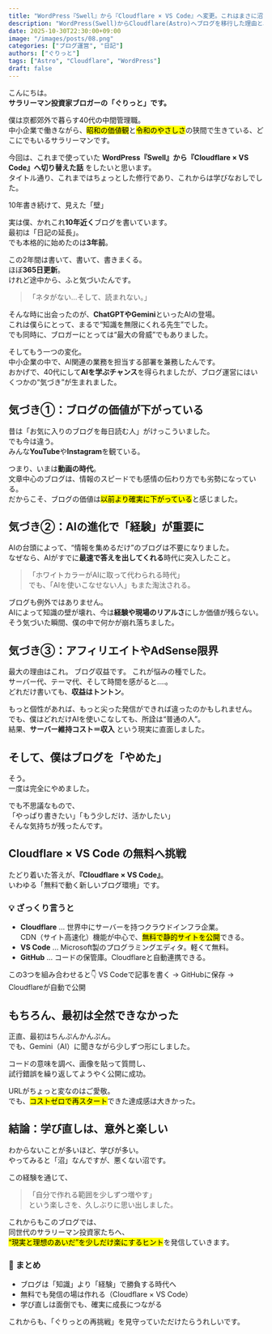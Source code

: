 ```yaml
---
title: "WordPress『Swell』から『Cloudflare × VS Code』へ変更。これはまさに沼でした。"
description: "WordPress(Swell)からCloudflare(Astro)へブログを移行した理由と、その過程で感じた「ブログの価値の変化」についての考察です。"
date: 2025-10-30T22:30:00+09:00
image: "/images/posts/08.png"
categories: ["ブログ運営", "日記"]
authors: ["ぐりっと"]
tags: ["Astro", "Cloudflare", "WordPress"]
draft: false
---
```


こんにちは。  
**サラリーマン投資家ブロガーの「ぐりっと」です。**

僕は京都郊外で暮らす40代の中間管理職。  
中小企業で働きながら、<mark>昭和の価値観</mark>と<mark>令和のやさしさ</mark>の狭間で生きている、どこにでもいるサラリーマンです。

今回は、これまで使っていた **WordPress『Swell』から『Cloudflare × VS Code』へ切り替えた話** をしたいと思います。  
タイトル通り、これまではちょっとした修行であり、これからは学びなおしでした。



10年書き続けて、見えた「壁」

実は僕、かれこれ**10年近く**ブログを書いています。  
最初は「日記の延長」。  
でも本格的に始めたのは**3年前**。  

この2年間は書いて、書いて、書きまくる。  
ほぼ**365日更新**。  
けれど途中から、ふと気づいたんです。

> 「ネタがない…そして、読まれない。」

そんな時に出会ったのが、**ChatGPTやGemini**といったAIの登場。  
これは僕らにとって、まるで“知識を無限にくれる先生”でした。  
でも同時に、ブロガーにとっては“最大の脅威”でもありました。

そしてもう一つの変化。  
中小企業の中で、AI関連の業務を担当する部署を兼務したんです。  
おかげで、40代にして**AIを学ぶチャンス**を得られましたが、ブログ運営にはいくつかの“気づき”が生まれました。


## 気づき①：ブログの価値が下がっている

昔は「お気に入りのブログを毎日読む人」がけっこういました。  
でも今は違う。  
みんな**YouTube**や**Instagram**を観ている。

つまり、いまは**動画の時代**。  
文章中心のブログは、情報のスピードでも感情の伝わり方でも劣勢になっている。  
だからこそ、ブログの価値は<mark>以前より確実に下がっている</mark>と感じました。



## 気づき②：AIの進化で「経験」が重要に

AIの台頭によって、“情報を集めるだけ”のブログは不要になりました。  
なぜなら、AIがすでに**最速で答えを出してくれる**時代に突入したこと。

> 「ホワイトカラーがAIに取って代わられる時代」  
> でも、「AIを使いこなせない人」もまた淘汰される。

ブログも例外ではありません。  
AIによって知識の壁が壊れ、今は**経験や現場のリアルさ**にしか価値が残らない。  
そう気づいた瞬間、僕の中で何かが崩れ落ちました。


## 気づき③：アフィリエイトやAdSense限界

最大の理由はこれ。
ブログ収益です。
これが悩みの種でした。  
サーバー代、テーマ代、そして時間を感がると‥‥。  
どれだけ書いても、**収益はトントン**。

もっと個性があれば、もっと尖った発信ができれば違ったのかもしれません。  
でも、僕はどれだけAIを使いこなしても、所詮は“普通の人”。  
結果、**サーバー維持コスト＝収入** という現実に直面しました。


## そして、僕はブログを「やめた」

そう。  
一度は完全にやめました。  

でも不思議なもので、  
「やっぱり書きたい」「もう少しだけ、活かしたい」  
そんな気持ちが残ったんです。


## Cloudflare × VS Code の無料へ挑戦

たどり着いた答えが、**『Cloudflare × VS Code』**。  
いわゆる「無料で動く新しいブログ環境」です。

### 💡 ざっくり言うと
- **Cloudflare** … 世界中にサーバーを持つクラウドインフラ企業。  
  CDN（サイト高速化）機能が中心で、<mark>無料で静的サイトを公開</mark>できる。  
- **VS Code** … Microsoft製のプログラミングエディタ。軽くて無料。  
- **GitHub** … コードの保管庫。Cloudflareと自動連携できる。

この3つを組み合わせると👇
VS Codeで記事を書く → GitHubに保存 → Cloudflareが自動で公開


## もちろん、最初は全然できなかった

正直、最初はちんぷんかんぷん。  
でも、Gemini（AI）に聞きながら少しずつ形にしました。

コードの意味を調べ、画像を貼って質問し、  
試行錯誤を繰り返してようやく公開に成功。

URLがちょっと変なのはご愛敬。  
でも、<mark>コストゼロで再スタート</mark>できた達成感は大きかった。



## 結論：学び直しは、意外と楽しい

わからないことが多いほど、学びが多い。  
やってみると「沼」なんですが、悪くない沼です。  

この経験を通じて、  
> 「自分で作れる範囲を少しずつ増やす」  
という楽しさを、久しぶりに思い出しました。

これからもこのブログでは、  
同世代のサラリーマン投資家たちへ、  
<mark>“現実と理想のあいだ”を少しだけ楽にするヒント</mark>を発信していきます。


### 🔖 まとめ

- ブログは「知識」より「経験」で勝負する時代へ  
- 無料でも発信の場は作れる（Cloudflare × VS Code）  
- 学び直しは面倒でも、確実に成長につながる  

これからも、「ぐりっとの再挑戦」を見守っていただけたらうれしいです。